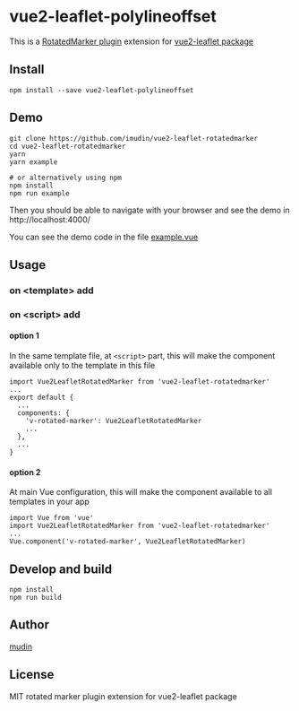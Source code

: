 

# vue2-leaflet-polylineoffset

This is a [RotatedMarker plugin](https://github.com/bbecquet/Leaflet.RotatedMarker) extension for [vue2-leaflet package](https://github.com/KoRiGaN/Vue2Leaflet)

## Install

    npm install --save vue2-leaflet-polylineoffset

## Demo

    git clone https://github.com/imudin/vue2-leaflet-rotatedmarker
    cd vue2-leaflet-rotatedmarker
    yarn
    yarn example

    # or alternatively using npm
    npm install
    npm run example

Then you should be able to navigate with your browser and see the demo in http://localhost:4000/

You can see the demo code in the file [example.vue](example.vue)

## Usage

### on &lt;template&gt; add


### on &lt;script&gt; add

#### option 1

In the same template file, at `<script>` part, this will make the component available only to the template in this file

    import Vue2LeafletRotatedMarker from 'vue2-leaflet-rotatedmarker'
    ...
    export default {
      ...
      components: {
        'v-rotated-marker': Vue2LeafletRotatedMarker
        ...
      },
      ...
    }

#### option 2

At main Vue configuration, this will make the component available to all templates in your app

    import Vue from 'vue'
    import Vue2LeafletRotatedMarker from 'vue2-leaflet-rotatedmarker'
    ...
    Vue.component('v-rotated-marker', Vue2LeafletRotatedMarker)

## Develop and build

    npm install
    npm run build

## Author

[mudin](https://github.com/mudin/)


## License

MIT
rotated marker plugin extension for vue2-leaflet package
